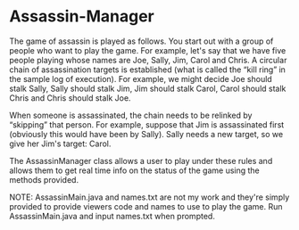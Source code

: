 # Assassin-Manager
The game of assassin is played as follows. You start out with a group of people who want to play the game. For example, let's say that we have five people playing whose names are Joe, Sally, Jim, Carol and Chris. A circular chain of assassination targets is established (what is called the “kill ring” in the sample log of execution). For example, we might decide Joe should stalk Sally, Sally should stalk Jim, Jim should stalk Carol, Carol should stalk Chris and Chris should stalk Joe.

When someone is assassinated, the chain needs to be relinked by “skipping” that person. For example, suppose that Jim is assassinated first (obviously this would have been by Sally). Sally needs a new target, so we give her Jim's target: Carol.

The AssassinManager class allows a user to play under these rules and allows them to get real time info on the status of the game using the methods provided.

NOTE: AssassinMain.java and names.txt are not my work and they're simply provided to provide viewers code and names to use to play the game. Run AssassinMain.java and input names.txt when prompted.
